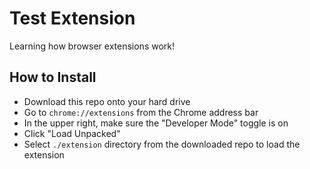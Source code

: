 # Test Extension

Learning how browser extensions work!

## How to Install

- Download this repo onto your hard drive
- Go to `chrome://extensions` from the Chrome address bar
- In the upper right, make sure the "Developer Mode" toggle is on
- Click "Load Unpacked"
- Select `./extension` directory from the downloaded repo to load the extension
